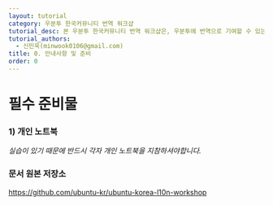 ```yaml
---
layout: tutorial
category: 우분투 한국커뮤니티 번역 워크샵
tutorial_desc: 본 우분투 한국커뮤니티 번역 워크샵은, 우분투에 번역으로 기여할 수 있는 방법을 알려드리고, 직접 번역해보는 실습 행사입니다.
tutorial_authors:
  - 신민욱(minwook0106@gmail.com)
title: 0. 안내사항 및 준비
order: 0
---
```


# 필수 준비물

### 1) 개인 노트북

*실습이 있기 때문에 반드시 각자 개인 노트북을 지참하셔야합니다.*

### 문서 원본 저장소
https://github.com/ubuntu-kr/ubuntu-korea-l10n-workshop
